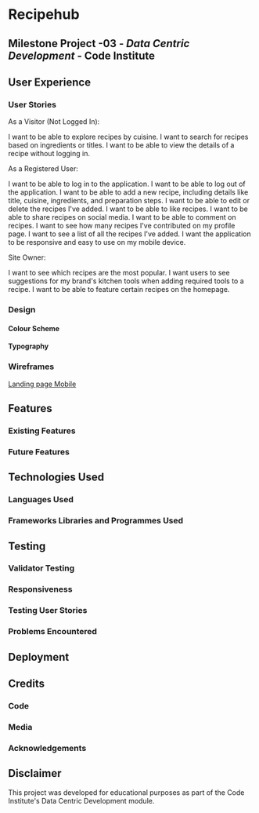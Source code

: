 # Recipehub

## Milestone Project -03 - _Data Centric Development_ - Code Institute



## User Experience

### User Stories

As a Visitor (Not Logged In):

I want to be able to explore recipes by cuisine.
I want to search for recipes based on ingredients or titles.
I want to be able to view the details of a recipe without logging in.


As a Registered User:

I want to be able to log in to the application.
I want to be able to log out of the application.
I want to be able to add a new recipe, including details like title, cuisine, ingredients, and preparation steps.
I want to be able to edit or delete the recipes I've added.
I want to be able to like recipes.
I want to be able to share recipes on social media.
I want to be able to comment on recipes.
I want to see how many recipes I've contributed on my profile page.
I want to see a list of all the recipes I've added.
I want the application to be responsive and easy to use on my mobile device.

Site Owner:

I want to see which recipes are the most popular.
I want users to see suggestions for my brand's kitchen tools when adding required tools to a recipe.
I want to be able to feature certain recipes on the homepage.


### Design



#### Colour Scheme



#### Typography



### Wireframes

[Landing page Mobile](./assets/readme/wireframes/landing-mobile.jpg)

## Features

### Existing Features



### Future Features



## Technologies Used


### Languages Used


### Frameworks Libraries and Programmes Used



## Testing

### Validator Testing



### Responsiveness




### Testing User Stories



### Problems Encountered



## Deployment



## Credits

### Code


### Media


### Acknowledgements



## Disclaimer

This project was developed for educational purposes as part of the Code Institute's Data Centric Development module.
